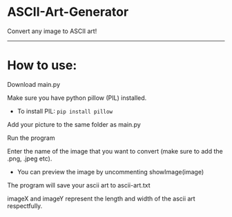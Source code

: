 # ASCII-Art-Generator

Convert any image to ASCII art!

-----

# How to use:

Download main.py

Make sure you have python pillow (PIL) installed.

- To install PIL: `pip install pillow`

Add your picture to the same folder as main.py

Run the program

Enter the name of the image that you want to convert (make sure to add the .png, .jpeg etc).

- You can preview the image by uncommenting showImage(image)

The program will save your ascii art to ascii-art.txt


imageX and imageY represent the length and width of the ascii art respectfully.
